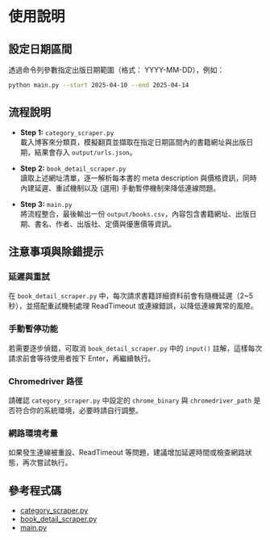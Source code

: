 # 使用說明

## 設定日期區間
透過命令列參數指定出版日期範圍（格式： YYYY-MM-DD），例如：

```bash
python main.py --start 2025-04-10 --end 2025-04-14
```

## 流程說明

- **Step 1:** `category_scraper.py`  
  載入博客來分類頁，模擬翻頁並擷取在指定日期區間內的書籍網址與出版日期，結果會存入 `output/urls.json`。

- **Step 2:** `book_detail_scraper.py`  
  讀取上述網址清單，逐一解析每本書的 meta description 與價格資訊，同時內建延遲、重試機制以及 (選用) 手動暫停機制來降低連線問題。

- **Step 3:** `main.py`  
  將流程整合，最後輸出一份 `output/books.csv`，內容包含書籍網址、出版日期、書名、作者、出版社、定價與優惠價等資訊。

## 注意事項與除錯提示

### 延遲與重試
在 `book_detail_scraper.py` 中，每次請求書籍詳細資料前會有隨機延遲（2~5 秒），並搭配重試機制處理 ReadTimeout 或連線錯誤，以降低連線異常的風險。

### 手動暫停功能
若需要逐步偵錯，可取消 `book_detail_scraper.py` 中的 `input()` 註解，這樣每次請求前會等待使用者按下 Enter，再繼續執行。

### Chromedriver 路徑
請確認 `category_scraper.py` 中設定的 `chrome_binary` 與 `chromedriver_path` 是否符合你的系統環境，必要時請自行調整。

### 網路環境考量
如果發生連線被重設、ReadTimeout 等問題，建議增加延遲時間或檢查網路狀態，再次嘗試執行。

## 參考程式碼

- [category_scraper.py](./category_scraper.py)
- [book_detail_scraper.py](./book_detail_scraper.py)
- [main.py](./main.py)
```
